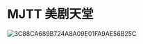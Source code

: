 # MJTT 美剧天堂
![3C88CA689B724A8A09E01FA9AE56B25C](https://github.com/huycode/MJTT/assets/29591051/93dc0820-7c08-482f-af24-df559cb5a4e9)
